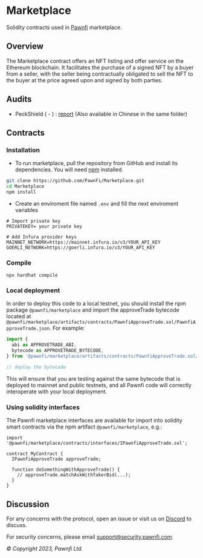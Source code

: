 # Marketplace

Solidity contracts used in [Pawnfi](https://www.pawnfi.com/) marketplace.

## Overview

The Marketplace contract offers an NFT listing and offer service on the Ethereum blockchain. It facilitates the purchase of a signed NFT by a buyer from a seller, with the seller being contractually obligated to sell the NFT to the buyer at the price agreed upon and signed by both parties.

## Audits

- PeckShield ( - ) : [report](./audits/audits.pdf) (Also available in Chinese in the same folder)

## Contracts

### Installation

- To run marketplace, pull the repository from GitHub and install its dependencies. You will need [npm](https://docs.npmjs.com/cli/install) installed.

```bash
git clone https://github.com/PawnFi/Marketplace.git
cd Marketplace
npm install 
```
- Create an enviroment file named `.env` and fill the next enviroment variables

```
# Import private key
PRIVATEKEY= your private key  

# Add Infura provider keys
MAINNET_NETWORK=https://mainnet.infura.io/v3/YOUR_API_KEY
GOERLI_NETWORK=https://goerli.infura.io/v3/YOUR_API_KEY

```

### Compile

```
npx hardhat compile
```



### Local deployment

In order to deploy this code to a local testnet, you should install the npm package `@pawnfi/marketplace` and import the approveTrade bytecode located at
`@pawnfi/marketplace/artifacts/contracts/PawnfiApproveTrade.sol/PawnfiApproveTrade.json`.
For example:

```typescript
import {
  abi as APPROVETRADE_ABI,
  bytecode as APPROVETRADE_BYTECODE,
} from '@pawnfi/marketplace/artifacts/contracts/PawnfiApproveTrade.sol/PawnfiApproveTrade.json'

// deploy the bytecode
```

This will ensure that you are testing against the same bytecode that is deployed to mainnet and public testnets, and all Pawnfi code will correctly interoperate with your local deployment.

### Using solidity interfaces

The Pawnfi marketplace interfaces are available for import into solidity smart contracts via the npm artifact `@pawnfi/marketplace`, e.g.:

```solidity
import '@pawnfi/marketplace/contracts/interfaces/IPawnfiApproveTrade.sol';

contract MyContract {
  IPawnfiApproveTrade approveTrade;

  function doSomethingWithApproveTrade() {
    // approveTrade.matchAskWithTakerBid(...);
  }
}

```

## Discussion

For any concerns with the protocol, open an issue or visit us on [Discord](https://discord.com/invite/pawnfi) to discuss.

For security concerns, please email [support@security.pawnfi.com](mailto:support@security.pawnfi.com).

_© Copyright 2023, Pawnfi Ltd._
